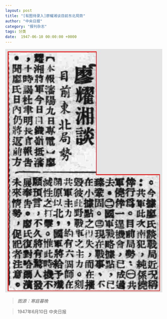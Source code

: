 ```yaml
---
layout: post
title: "[有图待录入]廖耀湘谈目前东北局势"
author: "中央日报"
category: "报刊杂志"
tags: 分类
date:  1947-06-10 00:00:00 +0000
---
```


![廖耀湘谈目前东北局势](../assets/images/newspapers/廖耀湘谈目前东北局势.png)


> *图源：寒庭暮晚*


> 1947年6月10日 中央日报
